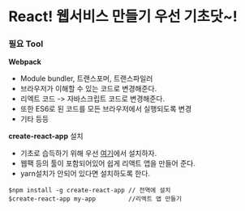 # React! 웹서비스 만들기 우선 기초닷~!

### 필요 Tool
**Webpack**
- Module bundler, 트랜스포머, 트랜스파일러
- 브라우저가 이해할 수 있는 코드로 변경해준다.
- 리엑트 코드 -> 자바스크립트 코드로 변경해준다.
- 또한 ES6로 된 코드를 모든 브라우저에서 실행되도록 변경
- 기타 등등

**create-react-app** 설치
- 기초로 습득하기 위해 우선 [여기](https://github.com/facebookincubator/create-react-app)에서 설치하자.
- 웹팩 등의 툴이 포함되어있어 쉽게 리액트 앱을 만들어 준다.
- yarn설치가 안되어 있다면 설치하도록 한다.

```
$npm install -g create-react-app // 전역에 설치
$create-react-app my-app         //리엑트 앱 만들기
```
